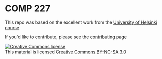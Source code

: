 # COMP 227

This repo was based on the excellent work from the [University of Helsinki course](https://fullstackopen.com)

If you'd like to contribute, please see the [contributing page](CONTRIBUTING.md)

<a rel="license" href="http://creativecommons.org/licenses/by-nc-sa/3.0/">
  <img alt="Creative Commons license" style="border-width:0" src="https://i.creativecommons.org/l/by-nc-sa/3.0/88x31.png"
  />
</a>
<br/> This material is licensed
<a rel="license" href="http://creativecommons.org/licenses/by-nc-sa/3.0/">Creative Commons BY-NC-SA 3.0</a>
